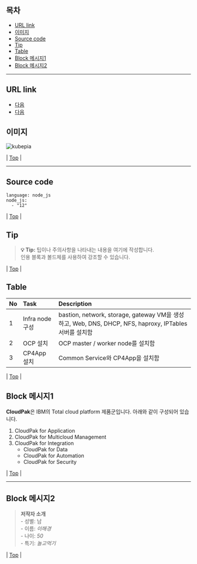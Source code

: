 
## 목차
- [URL link](#URL-link)
- [이미지](#이미지)
- [Source code](#Source-code)
- [Tip](#Tip)
- [Table](#Table)
- [Block 메시지1](#Block-메시지1)
- [Block 메시지2](#Block-메시지2)

---

## URL link 
- [다음](http://www.daum.net) 
- <a href="http://www.daum.net" target="_blank">다음</a>


## 이미지 
![kubepia](https://kubepia.github.io/assets/img/kubepia.png)

| [Top](#목차) |

---

## Source code
```
language: node_js
node_js:
  - "12"
```

| [Top](#목차) |

## Tip
> **💡 Tip:** 
> 팁이나 주의사항을 나타내는 내용을 여기에 작성합니다.\
> 인용 블록과 볼드체를 사용하여 강조할 수 있습니다.

| [Top](#목차) |


## Table
| No | Task | Description |
|:---|:--------------------------|:-----------------------------------|
| 1 | Infra node 구성 | bastion, network, storage, gateway VM을 생성하고, Web, DNS, DHCP, NFS, haproxy, IPTables서버를 설치함 |
| 2 | OCP 설치 | OCP master / worker node를 설치함 |
| 3 | CP4App 설치 | Common Service와 CP4App을 설치함 |

| [Top](#목차) |

## Block 메시지1
**CloudPak**은 IBM의 Total cloud platform 제품군입니다. 
아래와 같이 구성되어 있습니다.
1. CloudPak for Application
2. CloudPak for Multicloud Management
3. CloudPak for Integration
    - CloudPak for Data
    - CloudPak for Automation
    - CloudPak for Security

| [Top](#목차) |

---

## Block 메시지2
> **저작자 소개** \
    - 성별: 남 \
    - 이름: _이해경_ \
    - 나이: _50_ \
    - 특기: _놀고먹기_ 

| [Top](#목차) |

